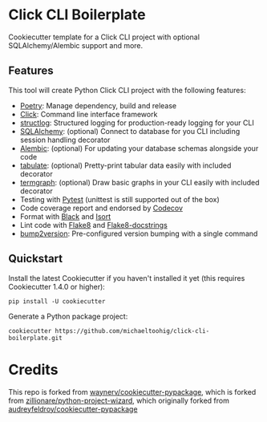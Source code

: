 # Click CLI Boilerplate

Cookiecutter template for a Click CLI project with optional SQLAlchemy/Alembic support and more.

## Features

This tool will create Python Click CLI project with the following features:

* [Poetry](https://python-poetry.org/): Manage dependency, build and release
* [Click](https://click.palletsprojects.com/en/8.0.x/): Command line interface framework 
* [structlog](https://www.structlog.org): Structured logging for production-ready logging for your CLI
* [SQLAlchemy](https://www.sqlalchemy.org/): (optional) Connect to database for you CLI including session handling decorator
* [Alembic](https://alembic.sqlalchemy.org/en/latest/): (optional) For updating your database schemas alongside your code
* [tabulate](https://github.com/astanin/python-tabulate): (optional) Pretty-print tabular data easily with included decorator
* [termgraph](https://github.com/mkaz/termgraph): (optional) Draw basic graphs in your CLI easily with included decorator
* Testing with [Pytest](https://pytest.org) (unittest is still supported out of the box)
* Code coverage report and endorsed by [Codecov](https://codecov.io)
* Format with [Black](https://github.com/psf/black) and [Isort](https://github.com/PyCQA/isort)
* Lint code with [Flake8](https://flake8.pycqa.org) and [Flake8-docstrings](https://pypi.org/project/flake8-docstrings/)
* [bump2version](https://github.com/c4urself/bump2version): Pre-configured version bumping with a single command

## Quickstart

Install the latest Cookiecutter if you haven't installed it yet (this requires Cookiecutter 1.4.0 or higher):

```
pip install -U cookiecutter
```

Generate a Python package project:

```
cookiecutter https://github.com/michaeltoohig/click-cli-boilerplate.git
```

# Credits

This repo is forked from [waynerv/cookiecutter-pypackage](https://github.com/waynerv/cookiecutter-pypackage), which is forked from [zillionare/python-project-wizard](https://github.com/zillionare/python-project-wizard), which originally forked from [audreyfeldroy/cookiecutter-pypackage](https://github.com/audreyfeldroy/cookiecutter-pypackage)
